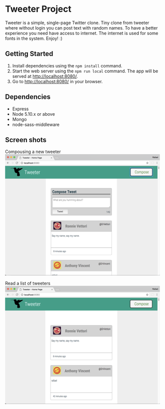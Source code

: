 # Tweeter Project

Tweeter is a simple, single-page Twitter clone. Tiny clone from tweeter where without login you can post text with random names. To have a better experience you need have access to internet. The internet is used for some fonts in the system. Enjoy! :)


## Getting Started


1. Install dependencies using the `npm install` command.
2. Start the web server using the `npm run local` command. The app will be served at <http://localhost:8080/>.
3. Go to <http://localhost:8080/> in your browser.


## Dependencies

- Express
- Node 5.10.x or above
- Mongo
- node-sass-middleware


## Screen shots

Compousing a new tweeter
!["Compousing a new tweeter"](https://github.com/rafaelgavabarreto/tweeter/blob/master/img/Compose.png)

Read a list of tweeters
!["Read a list of tweeters"](https://github.com/rafaelgavabarreto/tweeter/blob/master/img/Main%20screen.png)

